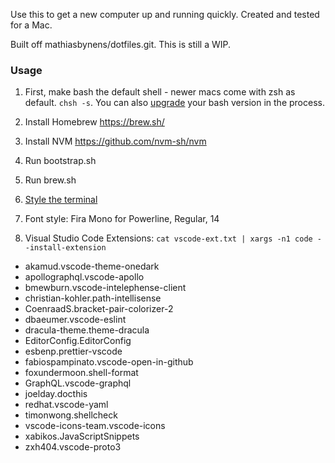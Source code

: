Use this to get a new computer up and running quickly. Created and tested for a Mac.

Built off mathiasbynens/dotfiles.git. This is still a WIP.

### Usage

1. First, make bash the default shell - newer macs come with zsh as default. `chsh -s`. You can also [upgrade](https://itnext.io/upgrading-bash-on-macos-7138bd1066ba) your bash version in the process.

2. Install Homebrew https://brew.sh/
3. Install NVM https://github.com/nvm-sh/nvm
4. Run bootstrap.sh
5. Run brew.sh
7. [Style the terminal](https://www.freecodecamp.org/news/jazz-up-your-bash-terminal-a-step-by-step-guide-with-pictures-80267554cb22/)
8. Font style: Fira Mono for Powerline, Regular, 14
6. Visual Studio Code Extensions: `cat vscode-ext.txt | xargs -n1 code --install-extension`
- akamud.vscode-theme-onedark
- apollographql.vscode-apollo
- bmewburn.vscode-intelephense-client
- christian-kohler.path-intellisense
- CoenraadS.bracket-pair-colorizer-2
- dbaeumer.vscode-eslint
- dracula-theme.theme-dracula
- EditorConfig.EditorConfig
- esbenp.prettier-vscode
- fabiospampinato.vscode-open-in-github
- foxundermoon.shell-format
- GraphQL.vscode-graphql
- joelday.docthis
- redhat.vscode-yaml
- timonwong.shellcheck
- vscode-icons-team.vscode-icons
- xabikos.JavaScriptSnippets
- zxh404.vscode-proto3
